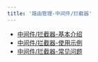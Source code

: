 ```yaml
---
title: '路由管理-中间件/拦截器'
---
```


- [中间件/拦截器-基本介绍](/docs/WEB服务开发/路由管理/路由管理-中间件拦截器/中间件拦截器-基本介绍)
- [中间件/拦截器-使用示例](/docs/WEB服务开发/路由管理/路由管理-中间件拦截器/中间件拦截器-使用示例)
- [中间件/拦截器-常见问题](/docs/WEB服务开发/路由管理/路由管理-中间件拦截器/中间件拦截器-常见问题)